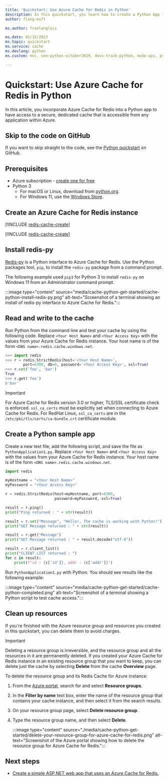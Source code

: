 ```yaml
---
title: 'Quickstart: Use Azure Cache for Redis in Python'
description: In this quickstart, you learn how to create a Python App that uses Azure Cache for Redis.
author: flang-msft

ms.author: franlanglois

ms.date: 02/15/2023
ms.topic: quickstart
ms.service: cache
ms.devlang: python
ms.custom: mvc, seo-python-october2019, devx-track-python, mode-api, py-fresh-zinc

---
```

# Quickstart: Use Azure Cache for Redis in Python

In this article, you incorporate Azure Cache for Redis into a Python app to have access to a secure, dedicated cache that is accessible from any application within Azure.

## Skip to the code on GitHub

If you want to skip straight to the code, see the [Python quickstart](https://github.com/Azure-Samples/azure-cache-redis-samples/tree/main/quickstart/python) on GitHub.

## Prerequisites

- Azure subscription - [create one for free](https://azure.microsoft.com/free/)
- Python 3
   - For macOS or Linux, download from [python.org](https://www.python.org/downloads/).
   - For Windows 11, use the [Windows Store](https://www.microsoft.com/en-us/p/python-3/9nblggh083nz?activetab=pivot:overviewtab).

## Create an Azure Cache for Redis instance
[!INCLUDE [redis-cache-create](includes/redis-cache-create.md)]

[!INCLUDE [redis-cache-create](includes/redis-cache-access-keys.md)]

## Install redis-py

[Redis-py](https://pypi.org/project/redis/) is a Python interface to Azure Cache for Redis. Use the Python packages tool, `pip`, to install the `redis-py` package from a command prompt. 

The following example used `pip3` for Python 3 to install `redis-py` on Windows 11 from an Administrator command prompt.

:::image type="content" source="media/cache-python-get-started/cache-python-install-redis-py.png" alt-text="Screenshot of a terminal showing an install of redis-py interface to Azure Cache for Redis.":::

## Read and write to the cache

Run Python from the command line and test your cache by using the following code. Replace `<Your Host Name>` and `<Your Access Key>` with the values from your Azure Cache for Redis instance. Your host name is of the form `<DNS name>.redis.cache.windows.net`.

```python
>>> import redis
>>> r = redis.StrictRedis(host='<Your Host Name>',
        port=6380, db=0, password='<Your Access Key>', ssl=True)
>>> r.set('foo', 'bar')
True
>>> r.get('foo')
b'bar'
```

> [!IMPORTANT]
> For Azure Cache for Redis version 3.0 or higher, TLS/SSL certificate check is enforced. `ssl_ca_certs` must be explicitly set when connecting to Azure Cache for Redis. For RedHat Linux, `ssl_ca_certs` are in the `/etc/pki/tls/certs/ca-bundle.crt` certificate module.

## Create a Python sample app

Create a new text file, add the following script, and save the file as `PythonApplication1.py`. Replace `<Your Host Name>` and `<Your Access Key>` with the values from your Azure Cache for Redis instance. Your host name is of the form `<DNS name>.redis.cache.windows.net`.

```python
import redis

myHostname = "<Your Host Name>"
myPassword = "<Your Access Key>"

r = redis.StrictRedis(host=myHostname, port=6380,
                      password=myPassword, ssl=True)

result = r.ping()
print("Ping returned : " + str(result))

result = r.set("Message", "Hello!, The cache is working with Python!")
print("SET Message returned : " + str(result))

result = r.get("Message")
print("GET Message returned : " + result.decode("utf-8"))

result = r.client_list()
print("CLIENT LIST returned : ")
for c in result:
    print(f"id : {c['id']}, addr : {c['addr']}")
```

Run `PythonApplication1.py` with Python. You should see results like the following example:

:::image type="content" source="media/cache-python-get-started/cache-python-completed.png" alt-text="Screenshot of a terminal showing a Python script to test cache access.":::

## Clean up resources

If you're finished with the Azure resource group and resources you created in this quickstart, you can delete them to avoid charges.

> [!IMPORTANT]
> Deleting a resource group is irreversible, and the resource group and all the resources in it are permanently deleted. If you created your Azure Cache for Redis instance in an existing resource group that you want to keep, you can delete just the cache by selecting **Delete** from the cache **Overview** page. 

To delete the resource group and its Redis Cache for Azure instance:

1. From the [Azure portal](https://portal.azure.com), search for and select **Resource groups**.

1. In the **Filter by name** text box, enter the name of the resource group that contains your cache instance, and then select it from the search results. 

1. On your resource group page, select **Delete resource group**.

1. Type the resource group name, and then select **Delete**.
   
   :::image type="content" source="./media/cache-python-get-started/delete-your-resource-group-for-azure-cache-for-redis.png" alt-text="Screenshot of the Azure portal showing how to delete the resource group for Azure Cache for Redis.":::

## Next steps

- [Create a simple ASP.NET web app that uses an Azure Cache for Redis.](./cache-web-app-howto.md)
